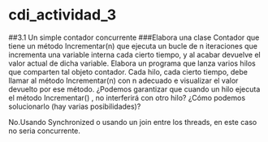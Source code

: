 # cdi_actividad_3

##3.1 Un simple contador concurrente
###Elabora una clase Contador que tiene un método Incrementar(n) que ejecuta un bucle de n iteraciones que incrementa una variable interna cada cierto tiempo, y al acabar devuelve el valor actual de dicha variable. Elabora un programa que lanza varios hilos que comparten tal objeto contador. Cada hilo, cada cierto tiempo, debe llamar al método Incrementar(n) con n  adecuado e visualizar el valor devuelto por ese método. ¿Podemos garantizar que cuando un hilo ejecuta el método Incrementar() , no interferirá con otro hilo? ¿Cómo podemos solucionarlo (hay varias posibilidades)? 

No.Usando Synchronized o usando un join entre los threads, en este caso no seria concurrente.
